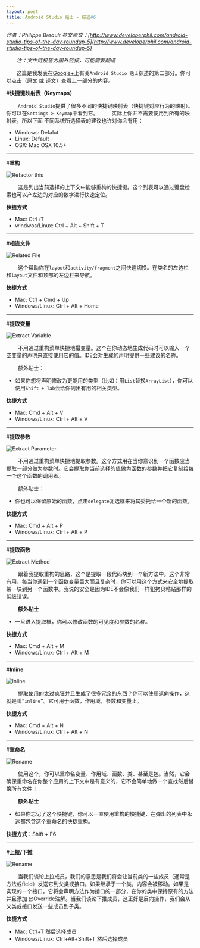 ```yaml
---
layout: post
title: Android Studio 贴士 - 综述#6
---
```

*作者：Philippe Breault  英文原文：[http://www.developerphil.com/android-studio-tips-of-the-day-roundup-5](http://www.developerphil.com/android-studio-tips-of-the-day-roundup-5)*

*&#160;&#160;&#160;&#160;&#160;&#160;&#160;注：文中链接皆为国外链接，可能需要翻墙*

&#160;&#160;&#160;&#160;&#160;&#160;&#160;这篇是我发表在[Google+](https://plus.google.com/+PhilippeBreault/)上有关`Android Studio 贴士`综述的第二部分。你可以点击（[原文](http://www.developerphil.com/android-studio-tips-of-the-day-roundup-6) 或 [译文](http://jackie880823.github.io/2016/01/18/Android%20Studio%20Tips%20Of%20the%20Day%20-%20Roundup%20%235/)）查看上一部分的内容。


#**快捷键映射表（Keymaps）**

&#160;&#160;&#160;&#160;&#160;&#160;&#160;&#160;`Android Studio`提供了很多不同的快捷键映射表（快捷键对应行为的映射）。你可以在`Settings > Keymap`中看到它。
&#160;&#160;&#160;&#160;&#160;&#160;&#160;&#160;实际上你并不需要使用到所有的映射表，所以下面
不同系统所选择表的建议也许对你会有用：

* Windows: Defalut
* Linux: Default
* OSX: Mac OSX 10.5+

---

#**重构**

![Refactor this](https://github.com/Jackie880823/Jackie880823.github.io/blob/master/img/android-studio-tips-of-the-day-roundup-6/48-refactorthis.png?raw=true)

&#160;&#160;&#160;&#160;&#160;&#160;&#160;&#160;这是列出当前选择的上下文中能够重构的快捷键。这个列表可以通过键盘检索也可以产左边的对应的数字进行快速定位。

**快捷方式**

* Mac: Ctrl+T
* windwos/Linux: Ctrl + Alt + Shift + T

---

#**相连文件**

![Related File](https://github.com/Jackie880823/Jackie880823.github.io/blob/master/img/android-studio-tips-of-the-day-roundup-6/50-relatedfile.gif?raw=true)

&#160;&#160;&#160;&#160;&#160;&#160;&#160;&#160;这个帮助你在`layout`和`activity/fragment`之间快速切换。在类名的左边栏和`layout`文件和顶部的左边栏来导航。

**快捷方式**

* Mac: Ctrl + Cmd + Up
* Windows/Linux: Ctrl + Alt + Home

---

#**提取变量**

![Extract Variable](https://github.com/Jackie880823/Jackie880823.github.io/blob/master/img/android-studio-tips-of-the-day-roundup-6/51-extractvariable.gif?raw=true)

&#160;&#160;&#160;&#160;&#160;&#160;&#160;&#160;不用通过重构菜单快捷地撮变量。这个在你动态地生成代码时可以输入一个空变量的声明来直接使用它的值。IDE会对生成的声明提供一些建议的名称。

&#160;&#160;&#160;&#160;&#160;&#160;&#160;&#160;额外贴士：

* 如果你想将声明修改为更能用的类型（比如：用`List`替换`ArrayList`），你可以使用`Shift + Tab`会给你列出有用的相关类型。

**快捷方式**

* Mac: Cmd + Alt + V
* Windows/Linux: Ctrl + Alt + V

---

#**提取参数**

![Extract Parameter](https://github.com/Jackie880823/Jackie880823.github.io/blob/master/img/android-studio-tips-of-the-day-roundup-6/52-extractparam.gif?raw=true)

&#160;&#160;&#160;&#160;&#160;&#160;&#160;&#160;不用通过重构菜单快捷地提取参数。这个方式用在当你意识到一个函数应当提取一部分做为参数时。它会提取你当前选择的值做为函数的参数并把它复制给每一个这个函数的调用者。

&#160;&#160;&#160;&#160;&#160;&#160;&#160;&#160;额外贴士：

* 你也可以保留原始的函数，点击`delegate`复选框来将其委托给一个新的函数。

**快捷方式**

* Mac: Cmd + Alt + P
* Windows/Linux: Ctrl + Alt + P

---

#**提取函数**

![Extract Method](https://github.com/Jackie880823/Jackie880823.github.io/blob/master/img/android-studio-tips-of-the-day-roundup-6/53-extractmethod.gif?raw=true)

&#160;&#160;&#160;&#160;&#160;&#160;&#160;&#160;跟着我提取重构的思路，这个是提取一段代码块到一个新方法中。这个非常有用，每当你遇到一个函数变量巨大而且复杂时，你可以用这个方式来安全地提取某一块到另一个函数中。我说的安全是因为IDE不会像我们一样犯拷贝粘贴那样的低级错误。

&#160;&#160;&#160;&#160;&#160;&#160;&#160;&#160;**额外贴士**

* 一旦进入提取框，你可以修改函数的可见度和参数的名称。

**快捷方式**

* Mac: Cmd + Alt + M
* Windows/Linux: Ctrl + Alt + M

---

#**Inline**

![Inline](https://github.com/Jackie880823/Jackie880823.github.io/blob/master/img/android-studio-tips-of-the-day-roundup-6/54-inline.gif?raw=true)

&#160;&#160;&#160;&#160;&#160;&#160;&#160;&#160;提取使用的太过疯狂并且生成了很多冗余的东西？你可以使用返向操作，这就是叫`“inline”`。它可用于函数，作用域，参数和变量上。

**快捷方式**

* Mac: Cmd + Alt + N
* Windows/Linux: Ctrl + Alt + N

---

#**重命名**

![Rename](https://github.com/Jackie880823/Jackie880823.github.io/blob/master/img/android-studio-tips-of-the-day-roundup-6/55-rename.gif?raw=true)

&#160;&#160;&#160;&#160;&#160;&#160;&#160;&#160;使用这个，你可以重命名变量、作用域、函数、类、甚至是包。当然，它会确保重命名在你整个应用的上下文中是有意义的，它不会简单地做一个查找然后替换所有文件！

&#160;&#160;&#160;&#160;&#160;&#160;&#160;&#160;**额外贴士**

* 如果你忘记了这个快捷键，你可以一直使用重构的快捷键，在弹出的列表中永远都包含这个重命名的快捷重构。

**快捷方式**：Shift + F6

---

#**上拉/下推**

![Rename](https://github.com/Jackie880823/Jackie880823.github.io/blob/master/img/android-studio-tips-of-the-day-roundup-6/56-pullupdown.gif?raw=true)

&#160;&#160;&#160;&#160;&#160;&#160;&#160;&#160;当我们谈论上拉成员，我们的意思是我们将会让当前类的一些成员（通常是方法或field）发送它到父类或接口。如果继承于一个类，内容会被移动。如果是实现的一个接口，它将会声明方法作为接口的一部分，在你的类中保持原有的方法并且添加 @Override注解。当我们谈论下推成员，这正好是反向操作，我们会从父类或接口发送一些成员到子类。

**快捷方式**

* Mac: Ctrl+T 然后选择成员 
* Windows/Linux: Ctrl+Alt+Shift+T 然后选择成员


















